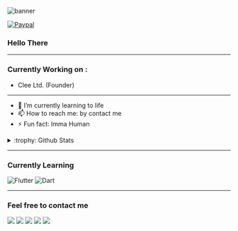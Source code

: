 <!--
**Arsybai/arsybai** is a ✨ _special_ ✨ repository because its `README.md` (this file) appears on your GitHub profile. test
-->
![banner](https://trakteer-uploads.sgp1.digitaloceanspaces.com/images/cover/cvr-N30K8BkTq4M2V9onQjM0cTI4xLRHlp9Y1698227025.jpg)

[![Paypal](https://img.shields.io/badge/PayPal-00457C?style=for-the-badge&logo=paypal&logoColor=white)](https://paypal.me/arsybai)

### Hello There
---
### Currently Working on :
- Clee Ltd. (Founder)

---
- 🌱 I’m currently learning to life
- 📫 How to reach me: by contact me
- ⚡ Fun fact: Imma Human

<details>
<summary>:trophy: Github Stats</summary>
<img src="https://bad-apple-github-readme.vercel.app/api?show_bg=1&username=arsybai">
<img src="https://github-profile-trophy.vercel.app/?username=arsybai">
</details>

---

### Currently Learning

![Flutter](https://img.shields.io/badge/Flutter-blue?style=for-the-badge&logo=Flutter)
![Dart](https://img.shields.io/badge/Dart-blue?style=for-the-badge&logo=Dart)


---

### Feel free to contact me
<a href="https://t.me/arsybai" target="_blank"><img src="https://img.shields.io/badge/Telegram-%40arsybai-28a8ea"></a>
<a rel="me" href="https://moe.onl/@arsybai" target="_blank"><img src="https://img.shields.io/badge/Mastodon-%40arsybai-blueviolet"></a>
<a href="https://linkedin.com/in/arsybai" target="_blank"><img src="https://img.shields.io/badge/LinkedIn-arsybai-informational"></a>
<a href="mailto:me@arsybai.com"><img src="https://img.shields.io/badge/Email-me%40arsybai.com-orange"></a>
<a href="https://arsybai.com" target="_blank"><img src="https://img.shields.io/badge/Personal%20Site-arsybai.com-red"></a>
